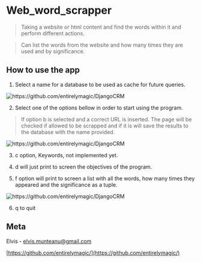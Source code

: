# Web_word_scrapper
> Taking a website or html content and find the words within it and perform different actions.

> Can list the words from the website and how many times they are used and by significance.

## How to use the app

1. Select a name for a database to be used as cache for future queries.

<img src="https://j.gifs.com/oVDAVB.gif" alt="https://github.com/entirelymagic/DjangoCRM">

2. Select one of the options bellow in order to start using the program.
> If option b is selected and a correct URL is inserted. The page will be checked if allowed to be
> scrapped and if it is will save the results to the database with the name provided.
 
<img src="https://j.gifs.com/q7GAMr.gif" alt="https://github.com/entirelymagic/DjangoCRM">

3. c option, Keywords, not implemented yet.
   
4. d will just print to screen the objectives of the program.

5. f option will print to screen a list with all the words, how many times they
appeared and the significance as a tuple.

<img src="https://j.gifs.com/wVOn2w.gif" alt="https://github.com/entirelymagic/DjangoCRM">


6. q to quit

## Meta

Elvis - elvis.munteanu@gmail.com

[https://github.com/entirelymagic/](https://github.com/entirelymagic/)

